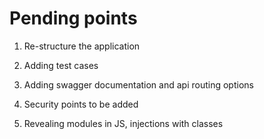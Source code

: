 

# Pending points 
1. Re-structure the application
2. Adding test cases 
3. Adding swagger documentation and api routing options
4. Security points to be added 

5. Revealing modules in JS, injections with classes
